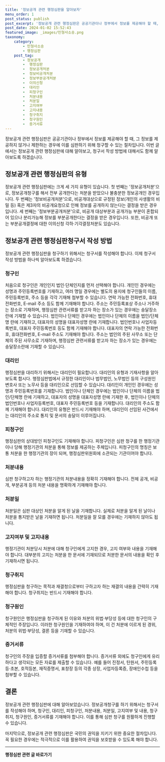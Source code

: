 ```yaml
---
title: '정보공개 관련 행정심판을 알아보자'
menu_order: 1
post_status: publish
post_excerpt: '정보공개 관련 행정심판은 공공기관이나 정부에서 정보를 제공해야 할 때, 그 정보를 제공하지 않거나 제한하는 경우에 이를 심판하기 위해 청구할 수 있는 절차입니다. 이번 글에서는 정보공개 관련 행정심판에 대해 알아보고, 청구서 작성 방법에 대해서도 함께 알아보도록 하겠습니다.'
post_date: 2024-01-02 15:52:43
featured_image: _images/민형사소송.png
taxonomy:
    category:
        - 민형사소송
        - 행정심판
    post_tag:
        - 정보공개
        -  행정심판
        -  정보공개처분
        -  정보비공개처분
        -  정보부분공개처분
        -  이의신청
        -  대리인
        -  피청구인
        -  처분내용
        -  처분일
        -  고지여부
        -  고지내용
        -  청구취지
        -  청구원인
        -  증거서류
---
```



정보공개 관련 행정심판은 공공기관이나 정부에서 정보를 제공해야 할 때, 그 정보를 제공하지 않거나 제한하는 경우에 이를 심판하기 위해 청구할 수 있는 절차입니다. 이번 글에서는 정보공개 관련 행정심판에 대해 알아보고, 청구서 작성 방법에 대해서도 함께 알아보도록 하겠습니다.

## 정보공개 관련 행정심판의 유형

정보공개 관련 행정심판에는 크게 세 가지 유형이 있습니다. 첫 번째는 '정보공개처분'으로, 정보공개청구를 해서 전부 공개한다는 처분을 받았으나 불충분한 정보공개인 경우입니다. 두 번째는 '정보비공개처분'으로, 비공개대상으로 규정된 정보(개인의 사생활의 비밀 등) 혹은 제3자의 비공개요청으로 인해 정보를 공개하지 않는다는 결정을 받은 경우입니다. 세 번째는 '정보부분공개처분'으로, 비공개 대상부분과 공개가능 부분이 혼합되어 있으나 분리가능해 정보를 부분공개한다는 결정을 받은 경우입니다. 또한, 비공개 또는 부분공개결정에 대한 이의신청 각하·기각결정처분도 있습니다.

## 정보공개 관련 행정심판청구서 작성 방법

정보공개 관련 행정심판을 청구하기 위해서는 청구서를 작성해야 합니다. 이제 청구서 작성 방법을 하나씩 알아보도록 하겠습니다.

### 청구인

처음으로 청구인은 개인인지 법인·단체인지를 먼저 선택해야 합니다. 개인인 경우에는 성명과 주민등록번호를 기재하고, 여러 명일 경우에는 별도의 용지에 청구인들의 이름, 주민등록번호, 주소 등을 각각 기재해 첨부할 수 있습니다. 연락 가능한 전화번호, 휴대전화번호, E-mail 주소 등도 함께 기재해야 합니다. 주소는 주민등록표상 주소나 거주하는 장소로 기재하며, 행정심판 관련서류를 받고자 하는 장소가 있는 경우에는 송달장소란에 기재할 수 있습니다. 법인이나 단체인 경우에는 법인이나 단체의 이름을 법인/단체명 란에 기재하고, 대표자의 성명을 대표자성명 란에 기재합니다. 법인번호나 사업자등록번호, 대표자 주민등록번호 등도 함께 기재해야 합니다. 대표자의 연락 가능한 전화번호, 휴대전화번호, E-mail 주소도 기재해야 합니다. 주소는 법인의 주된 사무소 또는 단체의 주된 사무소로 기재하며, 행정심판 관련서류를 받고자 하는 장소가 있는 경우에는 송달장소란에 기재할 수 있습니다.

### 대리인

행정심판을 대리하기 위해서는 대리인이 필요합니다. 대리인의 유형과 기재사항을 알아보도록 합시다. 행정심판법에서 규정한 대리인이나 법무법인, 노무법인 등의 구성원인 변호사 또는 노무사 등을 대리인으로 선임할 수 있습니다. 대리인이 개인인 경우에는 성명과 주민등록번호를 기재합니다. 법인이나 단체인 경우에는 법인이나 단체의 이름을 법인/단체명 란에 기재하고, 대표자의 성명을 대표자성명 란에 기재한 후, 법인이나 단체의 법인번호나 사업자등록번호, 대표자 주민등록번호 등을 기재합니다. 대리인의 주소도 함께 기재해야 합니다. 대리인의 유형은 반드시 기재해야 하며, 대리인이 선임된 사건에서는 대리인의 주소로 통지 및 문서의 송달이 이루어집니다.

### 피청구인

행정심판의 상대방인 피청구인도 기재해야 합니다. 피청구인은 심판 청구를 한 행정기관이나 당해 행정기관의 처분을 통해 정보를 제공하는 주체입니다. 피청구인의 명칭은 보통 처분을 한 행정기관의 장이 되며, 행정심판위원회에 소관되는 기관이어야 합니다.

### 처분내용

심판 청구하고자 하는 행정기관의 처분내용을 정확히 기재해야 합니다. 전체 공개, 비공개, 부분공개 등의 처분 내용을 명확하게 기재해야 합니다.

### 처분일

처분일은 심판 대상인 처분을 알게 된 날을 기재합니다. 실제로 처분을 알게 된 날이나 처분을 통지받은 날을 기재하면 됩니다. 처분일을 잘 모를 경우에는 기재하지 않아도 됩니다.

### 고지여부 및 고지내용

행정기관이 처분당시 처분에 대해 청구인에게 고지한 경우, 고지 여부와 내용을 기재해야 합니다. 대부분의 고지는 처분을 한 문서에 기재되므로 처분한 문서의 내용을 확인 후 기재하시면 됩니다.

### 청구취지

행정심판을 청구하는 목적과 재결청으로부터 구하고자 하는 재결의 내용을 간략히 기재해야 합니다. 청구취지는 반드시 기재해야 합니다.

### 청구원인

청구원인은 행정심판을 청구하게 된 이유와 처분의 위법·부당성 등에 대한 청구인의 구체적인 주장입니다. 이러한 청구원인을 기재하여야 하며, 이 건 처분에 이르게 된 경위, 처분의 위법·부당성, 결론 등을 기재할 수 있습니다.

### 증거서류

청구인의 주장을 입증할 증거서류를 첨부해야 합니다. 증거서류 외에도 청구인에게 유리하다고 생각되는 모든 자료를 제출할 수 있습니다. 예를 들어 진정서, 탄원서, 주민등록등·초본, 호적등본, 재직증명서, 표창장 등의 각종 상장, 사업자등록증, 장애인수첩 등을 첨부할 수 있습니다.

## 결론

정보공개 관련 행정심판에 대해 알아보았습니다. 정보공개청구를 하기 위해서는 청구서를 작성해야 하며, 청구인, 대리인, 피청구인, 처분내용, 처분일, 고지여부 및 내용, 청구취지, 청구원인, 증거서류를 기재해야 합니다. 이를 통해 심판 청구를 원활하게 진행할 수 있습니다.

마지막으로, 정보공개 관련 행정심판은 국민의 권익을 지키기 위한 중요한 절차입니다. 꼭 필요한 경우에는 적극적으로 이를 활용하여 권익을 보호받을 수 있도록 해야 합니다.
<!-- wp:separator -->
<hr class="wp-block-separator has-alpha-channel-opacity"/>
<!-- /wp:separator -->

<!-- wp:group {"backgroundColor":"base","layout":{"type":"constrained"}} -->
<div class="wp-block-group has-base-background-color has-background"><!-- wp:paragraph {"align":"center","fontSize":"medium"} -->
<p class="has-text-align-center has-large-font-size"><strong>행정심판 관련 글 바로가기</strong></p>
<!-- /wp:paragraph -->


<!-- wp:latest-posts
{"categories":[{"id":15531,"count":19,"description":"","link":"https://uknowlaw.com/category/%ed%96%89%ec%a0%95%ec%8b%ac%ed%8c%90/","name":"행정심판","slug":"행정심판","taxonomy":"category","parent":0,"meta":[],"_links":{"self":[{"href":"https://uknowlaw.com/wp-json/wp/v2/categories/15531"}],"collection":[{"href":"https://uknowlaw.com/wp-json/wp/v2/categories"}],"about":[{"href":"https://uknowlaw.com/wp-json/wp/v2/taxonomies/category"}],"wp:post_type":[{"href":"https://uknowlaw.com/wp-json/wp/v2/posts?categories=15531"}],"curies":[{"name":"wp","href":"https://api.w.org/{rel}","templated":true}]}}],"postsToShow":100,"excerptLength":28,"postLayout":"grid","columns":2,"featuredImageAlign":"left","featuredImageSizeSlug":"large","fontSize":"small"} /--></div>
<!-- /wp:group -->